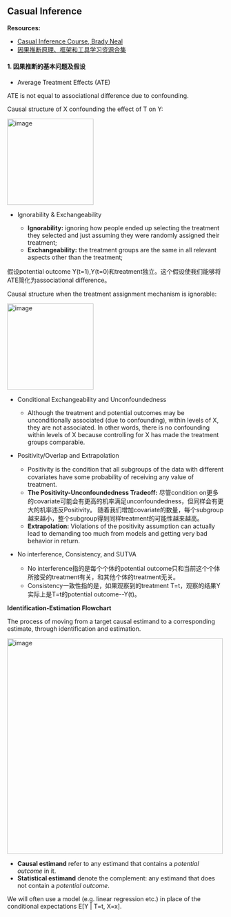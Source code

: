 ## Casual Inference

**Resources:** 
- [Casual Inference Course, Brady Neal](https://www.bradyneal.com/causal-inference-course)
- [因果推断原理、框架和工具学习资源合集](https://zhuanlan.zhihu.com/p/463459303)

#### 1. 因果推断的基本问题及假设

- Average Treatment Effects (ATE)

ATE is not equal to associational difference due to confounding.

Causal structure of X confounding the effect of T on Y:

<img width="200" alt="image" src="https://user-images.githubusercontent.com/46979228/177358622-b8965a66-8d2d-4efa-b1df-37d2562ef488.png">

- Ignorability & Exchangeability

  - **Ignorability:** ignoring how people ended up selecting the treatment they selected and just assuming they were randomly assigned their treatment;
  - **Exchangeability:** the treatment groups are the same in all relevant aspects other than the treatment;

假设potential outcome Y(t=1),Y(t=0)和treatment独立。这个假设使我们能够将ATE简化为associational diﬀerence。

Causal structure when the treatment assignment mechanism is ignorable:

<img width="200" alt="image" src="https://user-images.githubusercontent.com/46979228/177359898-fc83740b-67c3-4c0a-9d16-a57328aa3570.png">

- Conditional Exchangeability and Unconfoundedness

  - Although the treatment and potential outcomes may be unconditionally associated (due to confounding), within levels of X, they are not associated. In other words, there is no confounding within levels of X because controlling for X has made the treatment groups comparable.

- Positivity/Overlap and Extrapolation
  - Positivity is the condition that all subgroups of the data with diﬀerent covariates have some probability of receiving any value of treatment.
  - **The Positivity-Unconfoundedness Tradeoff:** 尽管condition on更多的covariate可能会有更高的机率满足unconfoundedness，但同样会有更大的机率违反Positivity。 随着我们增加covariate的数量，每个subgroup越来越小，整个subgroup得到同样treatment的可能性越来越高。
  - **Extrapolation:** Violations of the positivity assumption can actually lead to demanding too much from models and getting very bad behavior in return.

- No interference, Consistency, and SUTVA
  - No interference指的是每个个体的potential outcome只和当前这个个体所接受的treatment有关，和其他个体的treatment无关。
  - Consistency一致性指的是，如果观察到的treatment T=t，观察的结果Y 实际上是T=t的potential outcome--Y(t)。

**Identification-Estimation Flowchart**

The process of moving from a target causal estimand to a corresponding estimate, through identification and estimation.

<img width="500" alt="image" src="https://user-images.githubusercontent.com/46979228/177364391-781025e7-4a40-4dd7-99ff-f923adf29741.png">

- **Causal estimand** refer to any estimand that contains a *potential outcome* in it. 
- **Statistical estimand** denote the complement: any estimand that does not contain a *potential outcome*.

We will often use a model (e.g. linear regression etc.) in place of the conditional expectations E[Y | T=t, X=x].
